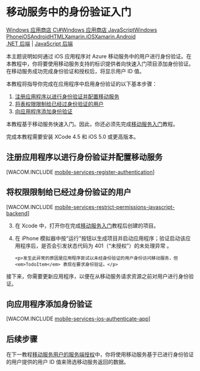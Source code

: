 <properties linkid="develop-mobile-tutorials-get-started-with-users-ios" urlDisplayName="Get Started with Authentication (iOS)" pageTitle="Get started with authentication (iOS) | Mobile Dev Center" metaKeywords="Azure registering application, Azure authentication, application authenticate, authenticate mobile services, Mobile Services iOS" description="Learn how to use Mobile Services to authenticate users of your iOS app through a variety of identity providers, including Google, Facebook, Twitter, and Microsoft." metaCanonical="" services="" documentationCenter="Mobile" title="Get started with authentication in Mobile Services" authors="" solutions="" manager="" editor="" />

# 移动服务中的身份验证入门

<div class="dev-center-tutorial-selector sublanding"><a href="/zh-cn/documentation/articles/mobile-services-windows-store-dotnet-get-started-users" title="Windows Store C#">Windows 应用商店 C\#</a><a href="/zh-cn/documentation/articles/mobile-services-windows-store-javascript-get-started-users" title="Windows Store JavaScript">Windows 应用商店 JavaScript</a><a href="/zh-cn/documentation/articles/mobile-services-windows-phone-get-started-users" title="Windows Phone">Windows Phone</a><a href="/zh-cn/documentation/articles/mobile-services-ios-get-started-users" title="iOS" class="current">iOS</a><a href="/zh-cn/documentation/articles/mobile-services-android-get-started-users" title="Android">Android</a><a href="/zh-cn/documentation/articles/mobile-services-html-get-started-users" title="HTML">HTML</a><a href="/zh-cn/documentation/articles/partner-xamarin-mobile-services-ios-get-started-users" title="Xamarin.iOS">Xamarin.iOS</a><a href="/zh-cn/documentation/articles/partner-xamarin-mobile-services-android-get-started-users" title="Xamarin.Android">Xamarin.Android</a></div>
<div class="dev-center-tutorial-subselector"><a href="/zh-cn/documentation/articles/mobile-services-dotnet-backend-ios-get-started-users/" title=".NET backend">.NET 后端</a> | <a href="/zh-cn/documentation/articles/mobile-services-ios-get-started-users/"  title="JavaScript backend" class="current">JavaScript 后端</a></div>

本主题说明如何通过 iOS 应用程序对 Azure 移动服务中的用户进行身份验证。在本教程中，你将要使用移动服务支持的标识提供者向快速入门项目添加身份验证。在移动服务成功完成身份验证和授权后，将显示用户 ID 值。

本教程将指导你完成在应用程序中启用身份验证的以下基本步骤：

1.  [注册应用程序以进行身份验证并配置移动服务][]
2.  [将表权限限制给已经过身份验证的用户][]
3.  [向应用程序添加身份验证][]

本教程基于移动服务快速入门。因此，你还必须先完成[移动服务入门][]教程。

完成本教程需要安装 XCode 4.5 和 iOS 5.0 或更高版本。

<a name="register"></a>
## 注册应用程序以进行身份验证并配置移动服务

[WACOM.INCLUDE [mobile-services-register-authentication][]]

<a name="permissions"></a>
## 将权限限制给已经过身份验证的用户

[WACOM.INCLUDE [mobile-services-restrict-permissions-javascript-backend][]]

<ol start="3">
<li><p>在 Xcode 中，打开你在完成<a href="/zh-cn/documentation/articles/mobile-services-ios-get-started">移动服务入门</a>教程后创建的项目。</p></li>

<li><p>在 iPhone 模拟器中按“运行”按钮以生成项目并启动应用程序；验证启动该应用程序后，是否会引发状态代码为 401（“未授权”）的未处理异常 。</p>

    <p>发生此异常的原因是应用程序尝试以未经身份验证的用户身份访问移动服务，但 <em>TodoItem</em> 表现在要求身份验证。</p>
</li>
</ol>

接下来，你需要更新应用程序，以便在从移动服务请求资源之前对用户进行身份验证。

<a name="add-authentication"></a>
## 向应用程序添加身份验证

[WACOM.INCLUDE [mobile-services-ios-authenticate-app][]]

<a name="next-steps"></a>
## 后续步骤

在下一教程[移动服务用户的服务端授权][]中，你将使用移动服务基于已进行身份验证的用户提供的用户 ID 值来筛选移动服务返回的数据。

  [Windows 应用商店 C\#]: /zh-cn/documentation/articles/mobile-services-windows-store-dotnet-get-started-users "Windows 应用商店 C#"
  [Windows 应用商店 JavaScript]: /zh-cn/documentation/articles/mobile-services-windows-store-javascript-get-started-users "Windows 应用商店 JavaScript"
  [Windows Phone]: /zh-cn/documentation/articles/mobile-services-windows-phone-get-started-users "Windows Phone"
  [iOS]: /zh-cn/documentation/articles/mobile-services-ios-get-started-users "iOS"
  [Android]: /zh-cn/documentation/articles/mobile-services-android-get-started-users "Android"
  [HTML]: /zh-cn/documentation/articles/mobile-services-html-get-started-users "HTML"
  [Xamarin.iOS]: /zh-cn/documentation/articles/partner-xamarin-mobile-services-ios-get-started-users "Xamarin.iOS"
  [Xamarin.Android]: /zh-cn/documentation/articles/partner-xamarin-mobile-services-android-get-started-users "Xamarin.Android"
  [.NET 后端]: /zh-cn/documentation/articles/mobile-services-dotnet-backend-ios-get-started-users/ ".NET 后端"
  [JavaScript 后端]: /zh-cn/documentation/articles/mobile-services-ios-get-started-users/ "JavaScript 后端"
  [注册应用程序以进行身份验证并配置移动服务]: #register
  [将表权限限制给已经过身份验证的用户]: #permissions
  [向应用程序添加身份验证]: #add-authentication
  [移动服务入门]: /zh-cn/develop/mobile/tutorials/get-started-ios
  [mobile-services-register-authentication]: ../includes/mobile-services-register-authentication.md
  [mobile-services-restrict-permissions-javascript-backend]: ../includes/mobile-services-restrict-permissions-javascript-backend.md
  [1]: /zh-cn/documentation/articles/mobile-services-ios-get-started
  [mobile-services-ios-authenticate-app]: ../includes/mobile-services-ios-authenticate-app.md
  [移动服务用户的服务端授权]: /zh-cn/develop/mobile/tutorials/authorize-users-in-scripts-ios
